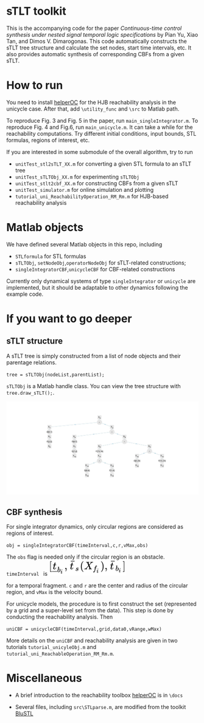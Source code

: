 # sTLT toolkit
This is the accompanying code for the paper *Continuous-time control synthesis under nested signal temporal logic specifications*  by Pian Yu, Xiao Tan, and Dimos V. Dimarogonas. This code automatically constructs the sTLT tree structure and calculate the set nodes, start time intervals, etc. It also provides automatic synthesis of corresponding CBFs from a given sTLT. 

# How to run
You need to install [helperOC](https://github.com/HJReachability/helperOC) for the HJB reachability analysis in the unicycle case. After that, add `\utility_func` and `\src` to Matlab path.

To reproduce Fig. 3 and Fig. 5 in the paper, run `main_singleIntegrator.m`. To reproduce Fig. 4 and Fig.6, run `main_unicycle.m`. It can take a while for the reachability computations. Try different initial conditions, input bounds, STL formulas, regions of interest, etc.

If you are interested in some submodule of the overall algorithm, try to run 
 - `unitTest_stl2sTLT_XX.m` for converting a given STL formula to an sTLT tree
 - `unitTest_sTLTObj_XX.m` for experimenting `sTLTObj`
 - `unitTest_stlt2cbf_XX.m` for constructing CBFs from a given sTLT
 - `unitTest_simulator.m` for online simulation and plotting
 - `tutorial_uni_ReachabilityOperation_RM_Rm.m` for HJB-based reachability analysis 
 

# Matlab objects
We have defined several Matlab objects in this repo, including
 - `STLformula` for STL formulas
 - `sTLTObj`, `setNodeObj`,`operatorNodeObj` for sTLT-related constructions;
 - `singleIntegratorCBF`,`unicycleCBF` for CBF-related constructions

Currently only dynamical systems of type `singleIntegrator` or `unicycle` are implemented, but it should be adaptable to other dynamics following the example code. 

# If you want to go deeper
## sTLT structure
A sTLT tree is simply constructed from a list of node objects and their parentage relations.

`tree = sTLTObj(nodeList,parentList);`

`sTLTObj` is a Matlab handle class. You can view the tree structure with `tree.draw_sTLT();`.

![sTLT tree](./docs/sTLT_tree.jpg)

## CBF synthesis
For single integrator dynamics, only circular regions are considered as regions of interest. 

`obj = singleIntegratorCBF(timeInterval,c,r,vMax,obs)`

The `obs` flag is needed only if the circular region is an obstacle. `timeInterval ` is  ![time interval](./docs/timeInterval_equation.svg)


 for a temporal fragment. `c` and `r` are the center and radius of the circular region, and `vMax` is the velocity bound. 

For unicycle models, the procedure is to first construct the set (represented by a grid and a super-level set from the data). This step is done by conducting the reachability analysis. Then

 `uniCBF = unicycleCBF(timeInterval,grid,data0,vRange,wMax)`
 
More details on the `uniCBF` and reachability analysis are given in two tutorials `tutorial_unicyleObj.m` and `tutorial_uni_ReachableOperation_RM_Rm.m`.

# Miscellaneous
- A brief introduction to the reachability toolbox [helperOC](https://github.com/HJReachability/helperOC) is in `\docs`

- Several files, including `src\STLparse.m`, are modified from the toolkit [BluSTL](https://github.com/BluSTL/BluSTL) 

